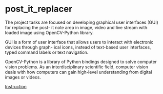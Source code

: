 # post_it_replacer

The project tasks are focused on developing graphical user interfaces (GUI) for replacing the post-
it note area in image, video and live stream with loaded image using OpenCV-Python library.

GUI is a form of user interface that allows users to interact with electronic devices through graph-
ical icons, instead of text-based user interfaces, typed command labels or text navigation.

OpenCV-Python is a library of Python bindings designed to solve computer vision problems. As
an interdisciplinary scientific field, computer vision deals with how computers can gain high-level
understanding from digital images or videos.

[Instruction](https://github.com/SiyiDai/post_it_replacer/blob/master/post_it_replacer/project_report.pdf)
